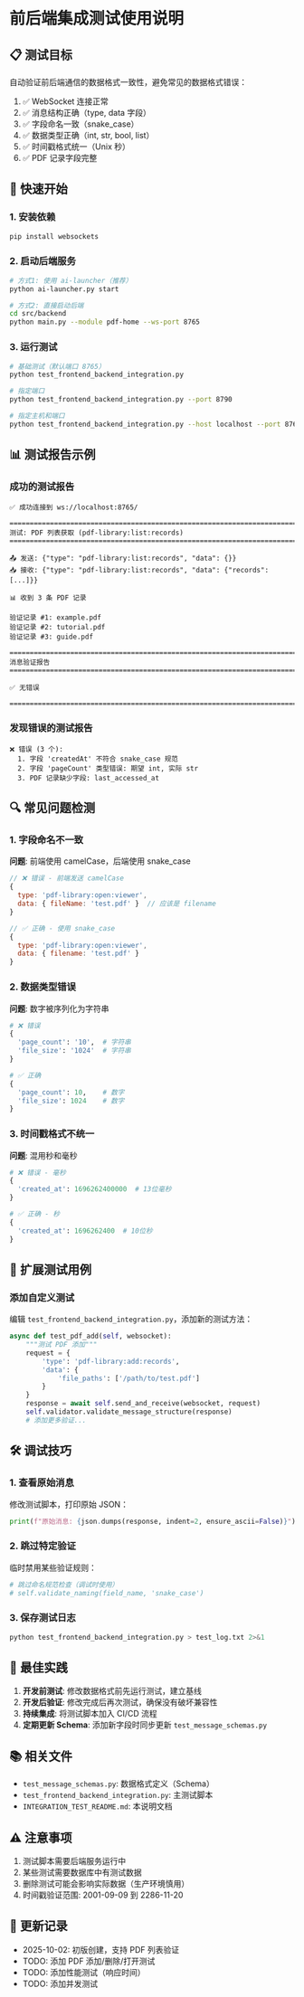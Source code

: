 # 前后端集成测试使用说明

## 📋 测试目标

自动验证前后端通信的数据格式一致性，避免常见的数据格式错误：

1. ✅ WebSocket 连接正常
2. ✅ 消息结构正确（type, data 字段）
3. ✅ 字段命名一致（snake_case）
4. ✅ 数据类型正确（int, str, bool, list）
5. ✅ 时间戳格式统一（Unix 秒）
6. ✅ PDF 记录字段完整

## 🚀 快速开始

### 1. 安装依赖

```bash
pip install websockets
```

### 2. 启动后端服务

```bash
# 方式1: 使用 ai-launcher（推荐）
python ai-launcher.py start

# 方式2: 直接启动后端
cd src/backend
python main.py --module pdf-home --ws-port 8765
```

### 3. 运行测试

```bash
# 基础测试（默认端口 8765）
python test_frontend_backend_integration.py

# 指定端口
python test_frontend_backend_integration.py --port 8790

# 指定主机和端口
python test_frontend_backend_integration.py --host localhost --port 8765
```

## 📊 测试报告示例

### 成功的测试报告

```
✅ 成功连接到 ws://localhost:8765/

================================================================================
测试: PDF 列表获取 (pdf-library:list:records)
================================================================================

📤 发送: {"type": "pdf-library:list:records", "data": {}}
📥 接收: {"type": "pdf-library:list:records", "data": {"records": [...]}}

📊 收到 3 条 PDF 记录

验证记录 #1: example.pdf
验证记录 #2: tutorial.pdf
验证记录 #3: guide.pdf

================================================================================
消息验证报告
================================================================================

✅ 无错误

================================================================================
```

### 发现错误的测试报告

```
❌ 错误 (3 个):
  1. 字段 'createdAt' 不符合 snake_case 规范
  2. 字段 'pageCount' 类型错误: 期望 int, 实际 str
  3. PDF 记录缺少字段: last_accessed_at
```

## 🔍 常见问题检测

### 1. 字段命名不一致

**问题**: 前端使用 camelCase，后端使用 snake_case

```javascript
// ❌ 错误 - 前端发送 camelCase
{
  type: 'pdf-library:open:viewer',
  data: { fileName: 'test.pdf' }  // 应该是 filename
}

// ✅ 正确 - 使用 snake_case
{
  type: 'pdf-library:open:viewer',
  data: { filename: 'test.pdf' }
}
```

### 2. 数据类型错误

**问题**: 数字被序列化为字符串

```python
# ❌ 错误
{
  'page_count': '10',  # 字符串
  'file_size': '1024'  # 字符串
}

# ✅ 正确
{
  'page_count': 10,    # 数字
  'file_size': 1024    # 数字
}
```

### 3. 时间戳格式不统一

**问题**: 混用秒和毫秒

```python
# ❌ 错误 - 毫秒
{
  'created_at': 1696262400000  # 13位毫秒
}

# ✅ 正确 - 秒
{
  'created_at': 1696262400  # 10位秒
}
```

## 📝 扩展测试用例

### 添加自定义测试

编辑 `test_frontend_backend_integration.py`，添加新的测试方法：

```python
async def test_pdf_add(self, websocket):
    """测试 PDF 添加"""
    request = {
        'type': 'pdf-library:add:records',
        'data': {
            'file_paths': ['/path/to/test.pdf']
        }
    }
    response = await self.send_and_receive(websocket, request)
    self.validator.validate_message_structure(response)
    # 添加更多验证...
```

## 🛠️ 调试技巧

### 1. 查看原始消息

修改测试脚本，打印原始 JSON：

```python
print(f"原始消息: {json.dumps(response, indent=2, ensure_ascii=False)}")
```

### 2. 跳过特定验证

临时禁用某些验证规则：

```python
# 跳过命名规范检查（调试时使用）
# self.validate_naming(field_name, 'snake_case')
```

### 3. 保存测试日志

```bash
python test_frontend_backend_integration.py > test_log.txt 2>&1
```

## 🎯 最佳实践

1. **开发前测试**: 修改数据格式前先运行测试，建立基线
2. **开发后验证**: 修改完成后再次测试，确保没有破坏兼容性
3. **持续集成**: 将测试脚本加入 CI/CD 流程
4. **定期更新 Schema**: 添加新字段时同步更新 `test_message_schemas.py`

## 📚 相关文件

- `test_message_schemas.py`: 数据格式定义（Schema）
- `test_frontend_backend_integration.py`: 主测试脚本
- `INTEGRATION_TEST_README.md`: 本说明文档

## ⚠️ 注意事项

1. 测试脚本需要后端服务运行中
2. 某些测试需要数据库中有测试数据
3. 删除测试可能会影响实际数据（生产环境慎用）
4. 时间戳验证范围: 2001-09-09 到 2286-11-20

## 🔄 更新记录

- 2025-10-02: 初版创建，支持 PDF 列表验证
- TODO: 添加 PDF 添加/删除/打开测试
- TODO: 添加性能测试（响应时间）
- TODO: 添加并发测试
